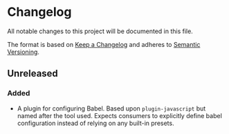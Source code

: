 # Changelog

All notable changes to this project will be documented in this file.

The format is based on [Keep a Changelog](http://keepachangelog.com/en/1.0.0/)
and adheres to [Semantic Versioning](http://semver.org/spec/v2.0.0.html).

## Unreleased

### Added

- A plugin for configuring Babel. Based upon `plugin-javascript` but named after the tool used. Expects consumers to explicitly define babel configuration instead of relying on any built-in presets.
